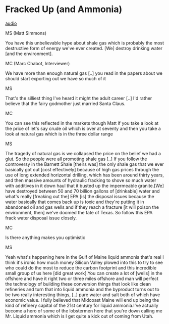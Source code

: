 # Fracked Up (and Ammonia)

[audio](https://youtu.be/5feSGZN_Zx0?t=83)

MS (Matt Simmons)

You have this unbelievable hype about shale gas which is probably the
most destructive form of energy we've ever created. [We] destroy
drinking water [and the environment].

MC (Marc Chabot, Interviewer)

We have more than enough natural gas [..]  you read in the papers
about we should start exporting out we have so much of it

MS

That's the silliest thing I've heard it might the adult career [..]
I'd rather believe that the fairy godmother just married Santa
Claus.

MC

You can see this reflected in the markets though Matt if you take a
look at the price of let's say crude oil which is over at seventy and
then you take a look at natural gas which is in the three dollar
range

MS

The tragedy of natural gas is we collapsed the price on the
belief we had a glut. So the people were all promoting shale gas [..]
If you follow the controversy in the Barnett Shale [theirs was] the
only shale gas that we ever basically got out [cost effectively]
because of high gas prices through the use of long extended horizontal
drilling, which has been around thirty years, and then massive amounts
of hydraulic fracking to shove so much water with additives in it down
haul that it busted up the impermeable granite.[We] have destroyed
between 50 and 70 billion gallons of [drinkable] water and what's
really [freaking out the] EPA [is] the disposal issues because the
water basically that comes back up is toxic and they're putting it in
abandoned oil and gas wells and if they reach a fracture [it will
poison the environment, then] we've doomed the fate of Texas. So
follow this EPA frack water disposal issue closely.

MC

Is there anything makes you optimistic

MS

Yeah what's happening here in the Gulf of Maine liquid ammonia that's
real I think it's ironic how much money Silicon Valley plowed into
this to try to see who could do the most to reduce the carbon
footprint and this incredible small group of us here [did great
work].You can create a lot of [wells] in the offshore and have it
right two or three miles offshore and man will perfect the technology
of building these conversion things that look like clean refineries
and turn that into liquid ammonia and the byproduct turns out to be
two really interesting things, [..] pure water and salt both of which
have economic value. I fully believed that Midcoast Maine will end up
being the kind of refinery capital of the 21st century for liquid
ammonia.I've actually become a hero of some of the lobstermen here
that you're down calling me Mr. Liquid ammonia which is I get quite a
kick out of coming from Utah. 














